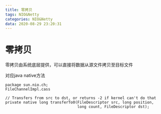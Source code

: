 ```yaml
---
title: 零拷贝
tags: NIO&Netty
categories: NIO&Netty
data: 2020-08-29 23:20:31
---
```

# 零拷贝

零拷贝由系统底层提供，可以直接将数据从源文件拷贝至目标文件

对应java native方法

```
package sun.nio.ch;
FileChannelImpl.cass

// Transfers from src to dst, or returns -2 if kernel can't do that
private native long transferTo0(FileDescriptor src, long position,
                                long count, FileDescriptor dst);
```

